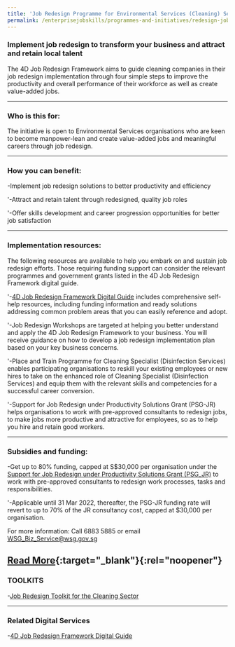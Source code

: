 ```yaml
---
title: 'Job Redesign Programme for Environmental Services (Cleaning) Sector'
permalink: /enterprisejobskills/programmes-and-initiatives/redesign-jobs/job-redesign-programme-for-environmental-services--cleaning--sector/
---
```


### Implement job redesign to transform your business and attract and retain local talent

The 4D Job Redesign Framework aims to guide cleaning companies in their job redesign implementation through four simple steps to improve the productivity and overall performance of their workforce as well as create value-added jobs.

---

### Who is this for:

The initiative is open to Environmental Services organisations who are keen to become manpower-lean and create value-added jobs and meaningful careers through job redesign.

---

### How you can benefit:

-Implement job redesign solutions to better productivity and efficiency

'-Attract and retain talent through redesigned, quality job roles

'-Offer skills development and career progression opportunities for better job satisfaction

---

### Implementation resources:

The following resources are available to help you embark on and sustain job redesign efforts. Those requiring funding support can consider the relevant programmes and government grants listed in the 4D Job Redesign Framework digital guide.

'-<a href="https://form.gov.sg/#!/5fbbb96eca327e0011c38018" target="_blank" rel="noopener">4D Job Redesign Framework Digital Guide</a> includes comprehensive self-help resources, including funding information and ready solutions addressing common problem areas that you can easily reference and adopt.

'-Job Redesign Workshops are targeted at helping you better understand and apply the 4D Job Redesign Framework to your business. You will receive guidance on how to develop a job redesign implementation plan based on your key business concerns.

'-Place and Train Programme for Cleaning Specialist (Disinfection Services) enables participating organisations to reskill your existing employees or new hires to take on the enhanced role of Cleaning Specialist (Disinfection Services) and equip them with the relevant skills and competencies for a successful career conversion.

'-Support for Job Redesign under Productivity Solutions Grant (PSG-JR) helps organisations to work with pre-approved consultants to redesign jobs, to make jobs more productive and attractive for employees, so as to help you hire and retain good workers.

---

### Subsidies and funding:

-Get up to 80% funding, capped at S$30,000 per organisation under the <a href="https://www.wsg.gov.sg/productivity-solutions-grant-job-redesign.html" target="_blank" rel="noopener">Support for Job Redesign under Productivity Solutions Grant (PSG_JR)</a> to work with pre-approved consultants to redesign work processes, tasks and responsibilities.

'-Applicable until 31 Mar 2022, thereafter, the PSG-JR funding rate will revert to up to 70% of the JR consultancy cost, capped at $30,000 per organisation.

For more information: Call 6883 5885 or email WSG_Biz_Service@wsg.gov.sg

[Read More](https://www.wsg.gov.sg/programmes-and-initiatives/manpower-lean-productivity/environmental-services-cleaning-job-redesign-initiative.html){:target="_blank"}{:rel="noopener"}
---

### TOOLKITS

-<a href="https://go.gov.sg/tk-environmentjobredesign" target="_blank" rel="noopener">Job Redesign Toolkit for the Cleaning Sector</a>

---

### Related Digital Services

-<a href="https://form.gov.sg/#!/5fbbb96eca327e0011c38018" target="_blank" rel="noopener">4D Job Redesign Framework Digital Guide</a>

